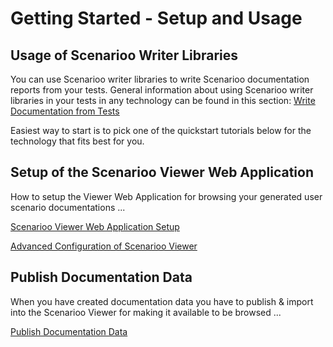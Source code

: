 # Getting Started - Setup and Usage

## Usage of Scenarioo Writer Libraries 

You can use Scenarioo writer libraries to write Scenarioo documentation reports from your tests. General information about using Scenarioo writer libraries in your tests in any technology can be found in this section:
[Write Documentation from Tests](How-to-use-Scenarioo-Writer-Library.md)

Easiest way to start is to pick one of the quickstart tutorials below for the technology that fits best for you.

## Setup of the Scenarioo Viewer Web Application

How to setup the Viewer Web Application for browsing your generated user scenario documentations ...

[Scenarioo Viewer Web Application Setup](Scenarioo-Viewer-Web-Application-Setup.md)

[Advanced Configuration of Scenarioo Viewer](Configuration.md)

## Publish Documentation Data

When you have created documentation data you have to publish & import into the Scenarioo Viewer for making it available to be browsed ... 

[Publish Documentation Data](Publish-Documentation-Data.md)
